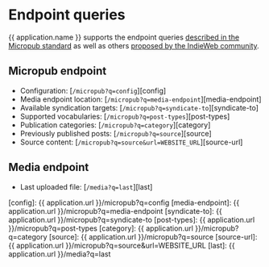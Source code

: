 # Endpoint queries

{{ application.name }} supports the endpoint queries [described in the Micropub standard](https://www.w3.org/TR/micropub/#querying) as well as others [proposed by the IndieWeb community](https://indieweb.org/Micropub-extensions).

## Micropub endpoint

* Configuration: [`/micropub?q=config`][config]
* Media endpoint location: [`/micropub?q=media-endpoint`][media-endpoint]
* Available syndication targets: [`/micropub?q=syndicate-to`][syndicate-to]
* Supported vocabularies: [`/micropub?q=post-types`][post-types]
* Publication categories: [`/micropub?q=category`][category]
* Previously published posts: [`/micropub?q=source`][source]
* Source content: [`/micropub?q=source&url=WEBSITE_URL`][source-url]

## Media endpoint

* Last uploaded file: [`/media?q=last`][last]

[config]: {{ application.url }}/micropub?q=config
[media-endpoint]: {{ application.url }}/micropub?q=media-endpoint
[syndicate-to]: {{ application.url }}/micropub?q=syndicate-to
[post-types]: {{ application.url }}/micropub?q=post-types
[category]: {{ application.url }}/micropub?q=category
[source]: {{ application.url }}/micropub?q=source
[source-url]: {{ application.url }}/micropub?q=source&url=WEBSITE_URL
[last]: {{ application.url }}/media?q=last
